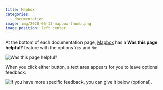 ```yaml
---
title: Mapbox
categories:
  - documentation
image: img/2020-06-13-mapbox-thumb.png
image_position: left center
---
```


At the bottom of each documentation page, [Mapbox](https://docs.mapbox.com) has a **Was this page helpful?** feature with the options `Yes` and `No`:

![Was this page helpful?](/feedback-library/img/2020-06-13-mapbox-1.png)

When you click either button, a text area appears for you to leave optional feedback:

![If you have more specific feedback, you can give it below (optional).](/feedback-library/img/2020-06-13-mapbox-2.png)
